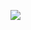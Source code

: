 ![](http://github-profile-summary-cards.vercel.app/api/cards/profile-details?username=VasiliyLawing&theme=solarized_dark)


